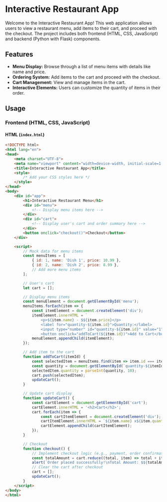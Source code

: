 # Interactive Restaurant App

Welcome to the Interactive Restaurant App! This web application allows users to view a restaurant menu, add items to their cart, and proceed with the checkout. The project includes both frontend (HTML, CSS, JavaScript) and backend (Python with Flask) components.

## Features

- **Menu Display:** Browse through a list of menu items with details like name and price.
- **Ordering System:** Add items to the cart and proceed with the checkout.
- **Cart Management:** View and manage items in the cart.
- **Interactive Elements:** Users can customize the quantity of items in their order.

## Usage

### Frontend (HTML, CSS, JavaScript)

#### HTML (`index.html`)

```html
<!DOCTYPE html>
<html lang="en">
<head>
    <meta charset="UTF-8">
    <meta name="viewport" content="width=device-width, initial-scale=1.0">
    <title>Interactive Restaurant App</title>
    <style>
        /* Add your CSS styles here */
    </style>
</head>
<body>
    <div id="app">
        <h1>Interactive Restaurant Menu</h1>
        <div id="menu">
            <!-- Display menu items here -->
        </div>
        <div id="cart">
            <!-- Display user's cart and order summary here -->
        </div>
        <button onclick="checkout()">Checkout</button>
    </div>

    <script>
        // Mock data for menu items
        const menuItems = [
            { id: 1, name: 'Dish 1', price: 10.99 },
            { id: 2, name: 'Dish 2', price: 8.99 },
            // Add more menu items
        ];

        // User's cart
        let cart = [];

        // Display menu items
        const menuElement = document.getElementById('menu');
        menuItems.forEach(item => {
            const itemElement = document.createElement('div');
            itemElement.innerHTML = `
                <p>${item.name} - $${item.price}</p>
                <label for="quantity-${item.id}">Quantity:</label>
                <input type="number" id="quantity-${item.id}" value="1" min="1">
                <button onclick="addToCart(${item.id})">Add to Cart</button>`;
            menuElement.appendChild(itemElement);
        });

        // Add item to the cart
        function addToCart(itemId) {
            const selectedItem = menuItems.find(item => item.id === itemId);
            const quantity = document.getElementById(`quantity-${itemId}`).value;
            selectedItem.quantity = parseInt(quantity, 10);
            cart.push(selectedItem);
            updateCart();
        }

        // Update cart display
        function updateCart() {
            const cartElement = document.getElementById('cart');
            cartElement.innerHTML = '<h2>Cart</h2>';
            cart.forEach(item => {
                const cartItemElement = document.createElement('div');
                cartItemElement.innerHTML = `${item.name} x${item.quantity} - $${item.price * item.quantity}`;
                cartElement.appendChild(cartItemElement);
            });
        }

        // Checkout
        function checkout() {
            // Implement checkout logic (e.g., payment, order confirmation)
            const totalAmount = cart.reduce((total, item) => total + item.price * item.quantity, 0);
            alert(`Order placed successfully!\nTotal Amount: $${totalAmount.toFixed(2)}`);
            // Clear the cart after checkout
            cart = [];
            updateCart();
        }
    </script>
</body>
</html>
